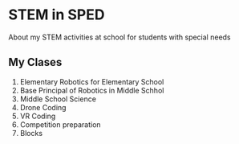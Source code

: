 # STEM in SPED
About my STEM activities at school for students with special needs
## My Clases 
1. Elementary Robotics for Elementary School
2. Base Principal of Robotics in Middle Schhol
3. Middle School Science
4. Drone Coding
5. VR Coding
6. Competition preparation
7. Blocks
